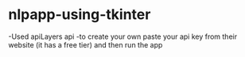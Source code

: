 # nlpapp-using-tkinter
 
-Used apiLayers api
-to create your own paste your api key from their website (it has a free tier) and then run the app
